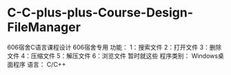 # C-C-plus-plus-Course-Design-FileManager
606宿舍C语言课程设计
606宿舍专用
功能：
    1：搜索文件
    2：打开文件
    3：删除文件
    4：压缩文件
    5：解压文件
    6：浏览文件
 暂时就这些
 程序类别：
    Windows桌面程序
  语言：
      C/C++
